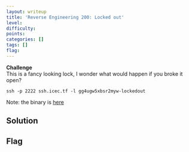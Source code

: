 ```yaml
---
layout: writeup
title: 'Reverse Engineering 200: Locked out'
level:
difficulty:
points:
categories: []
tags: []
flag:
---
```

**Challenge**  
This is a fancy looking lock, I wonder what would happen if you broke it
open?

    ssh -p 2222 ssh.icec.tf -l gg4ugw5xbsr2myw-lockedout

Note: the binary is [here](writeupfiles/lock)

## Solution

## Flag

